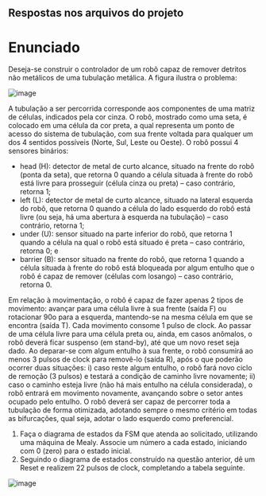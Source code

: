 ## Respostas nos arquivos do projeto
# Enunciado
Deseja-se construir o controlador de um robô capaz de remover detritos não metálicos de uma tubulação metálica. A figura ilustra o problema:

![image](https://github.com/FelipMa/diagrama-de-estados-robo-limpa-tubos/assets/105306441/440e07f3-3909-49f7-8e79-827ed867579d)

A tubulação a ser percorrida corresponde aos componentes de uma matriz de células, indicados pela cor cinza. O robô, mostrado como uma seta, é colocado em uma célula da cor preta, a qual representa um ponto de acesso do sistema de tubulação, com sua frente voltada para qualquer um dos 4 sentidos possíveis (Norte, Sul, Leste ou Oeste). O robô possui 4 sensores binários:

- head (H): detector de metal de curto alcance, situado na frente do robô (ponta da seta), que retorna 0 quando a célula situada à frente do robô está livre para prosseguir (célula cinza ou preta) – caso contrário, retorna 1;
- left (L): detector de metal de curto alcance, situado na lateral esquerda do robô, que retorna 0 quando a célula do lado esquerdo do robô está livre (ou seja, há uma abertura à esquerda na tubulação) – caso contrário, retorna 1;
- under (U): sensor situado na parte inferior do robô, que retorna 1 quando a célula na qual o robô está situado é preta – caso contrário, retorna 0; e
- barrier (B): sensor situado na frente do robô, que retorna 1 quando a célula situada à frente do robô está bloqueada por algum entulho que o robô é capaz de remover (células com losango) – caso contrário, retorna 0.

Em relação à movimentação, o robô é capaz de fazer apenas 2 tipos de movimento: avançar para uma célula livre à sua frente (saída F) ou rotacionar 90o para a esquerda, mantendo-se na mesma célula em que se encontra (saída T). Cada movimento consome 1 pulso de clock. Ao passar de uma célula livre para uma célula preta ou, ainda, em casos anômalos, o robô deverá ficar suspenso (em stand-by), até que um novo reset seja dado. Ao deparar-se com algum entulho à sua frente, o robô consumirá ao menos 3 pulsos de clock para removê-lo (saída R), após o que poderão ocorrer duas situações: i) caso reste algum entulho, o robô fará novo ciclo de remoção (3 pulsos) e testará a condição de caminho livre novamente; ii) caso o caminho esteja livre (não há mais entulho na célula considerada), o robô entrará em movimento novamente, avançando sobre o setor antes ocupado pelo entulho. O robô deverá ser capaz de percorrer toda a tubulação de forma otimizada, adotando sempre o mesmo critério em todas as bifurcações, qual seja, adotar o lado esquerdo como preferencial.

1. Faça o diagrama de estados da FSM que atenda ao solicitado, utilizando uma máquina de
Mealy. Associe um número a cada estado, iniciando com 0 (zero) para o estado inicial.
2. Seguindo o diagrama de estados construído na questão anterior, dê um Reset e realizem 22 pulsos de clock, completando a tabela seguinte.

![image](https://github.com/FelipMa/diagrama-de-estados-robo-limpa-tubos/assets/105306441/1b40518e-dab1-42f5-b700-78fb7b718469)

